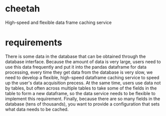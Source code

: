 # cheetah
High-speed and flexible data frame caching service

# requirements
There is some data in the database that can be obtained through the database interface. Because the amount of data is very large, users need to use this data frequently and put it into the pandas dataframe for data processing, every time they get data from the database is very slow, we need to develop a flexible, high-speed dataframe caching service to speed up the user's data acquisition precess.
At the same time, users use data not by tables, but often across multiple tables to take some of the fields in the table to form a new dataframe, so the data service needs to be flexible to implement this requirement.
Finally, because there are so many fields in the database (tens of thousands), you want to provide a configuration that sets what data needs to be cached.
